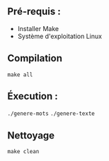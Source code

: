 ## Pré-requis :
- Installer Make
- Système d'exploitation Linux

## Compilation
```make all```

## Éxecution :
```./genere-mots```
```./genere-texte```

## Nettoyage
```make clean```
